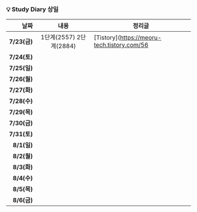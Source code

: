 ### 💡 Study Diary 상일  

|날짜|내용|정리글|
|------:|:---:|---|
|**7/23(금)**|1단계(2557) 2단계(2884)|[Tistory](https://meoru-tech.tistory.com/56|){:target="_blank"}|
|**7/24(토)**|||
|**7/25(일)**|||
|**7/26(월)**|||
|**7/27(화)**|||
|**7/28(수)**|||
|**7/29(목)**|||
|**7/30(금)**|||
|**7/31(토)**|||
|**8/1(일)**|||
|**8/2(월)**|||
|**8/3(화)**|||
|**8/4(수)**|||
|**8/5(목)**|||
|**8/6(금)**|||
